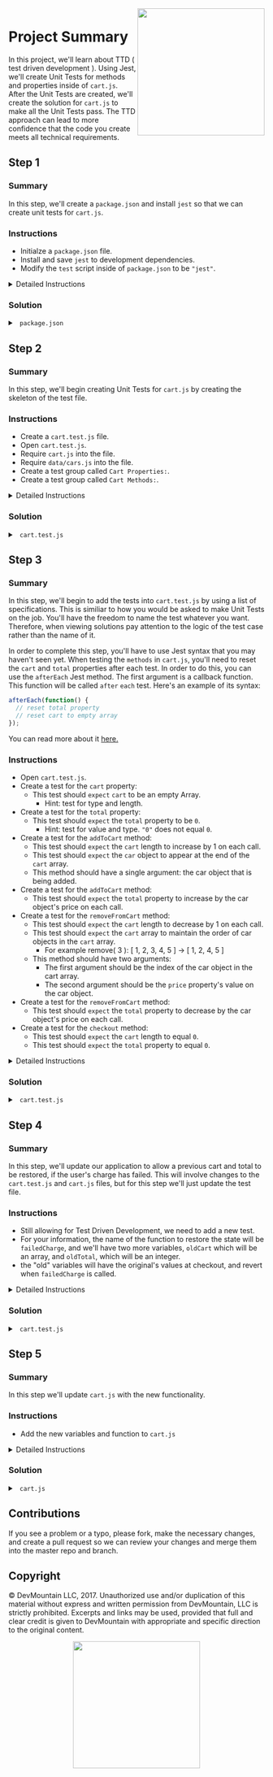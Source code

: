 <img src="https://devmounta.in/img/logowhiteblue.png" width="250" align="right">

# Project Summary

In this project, we'll learn about TTD ( test driven development ). Using Jest, we'll create Unit Tests for methods and properties inside of `cart.js`. After the Unit Tests are created, we'll create the solution for `cart.js` to make all the Unit Tests pass. The TTD approach can lead to more confidence that the code you create meets all technical requirements.

## Step 1

### Summary

In this step, we'll create a `package.json` and install `jest` so that we can create unit tests for `cart.js`.

### Instructions

* Initialze a `package.json` file.
* Install and save `jest` to development dependencies.
* Modify the `test` script inside of `package.json` to be `"jest"`.

<details>

<summary> Detailed Instructions </summary>

<br />

Let's begin by initialzing a `package.json` file using `npm`. In a terminal, we can run the command `npm init -y` to get a `package.json` file with all the default values. Once a `package.json` file is created, we can install and save `jest` into our project. We'll want to save `jest` as a development dependency. Using `npm` in a terminal, we can run `npm install --save-dev jest` to install and save it. 

Lastly, we'll just need to update the `test` script in `package.json` to be `"jest"`. This will allow us to run `npm test` in a terminal.

</details>

### Solution

<details>

<summary> <code> package.json </code> </summary>

```js
{
  "name": "unit-testing-afternoon",
  "version": "1.0.0",
  "description": "Unit Testing - Day 1 - Jest",
  "main": "index.js",
  "scripts": {
    "test": "jest"
  },
  "repository": {
    "type": "git",
    "url": "git+https://github.com/DevMountain/unit-testing-afternoon.git"
  },
  "keywords": [],
  "author": "",
  "license": "ISC",
  "bugs": {
    "url": "https://github.com/DevMountain/unit-testing-afternoon/issues"
  },
  "homepage": "https://github.com/DevMountain/unit-testing-afternoon#readme",
  "devDependencies": {
    "jest": "^21.1.0"
  }
}
```

</details>

## Step 2

### Summary

In this step, we'll begin creating Unit Tests for `cart.js` by creating the skeleton of the test file.

### Instructions

* Create a `cart.test.js` file.
* Open `cart.test.js`.
* Require `cart.js` into the file.
* Require `data/cars.js` into the file.
* Create a test group called `Cart Properties:`.
* Create a test group called `Cart Methods:`.

<details>

<summary> Detailed Instructions </summary>

<br />

Let's begin by creating a `cart.test.js` file at the root level of the project. This is where we'll write all the tests for the `cart.js` file. We added a `.test` to the file extension so that Jest will be able to find this test file when executing. We could of also made a `__tests__` folder and stuck a JavaScript file in there. Now that we have a test file, let's require the module we want to test. We'll also want to require `data/cars.js` so we have the same dataset that `cart.js` is going to be working with.

```js
const cart = require('./cart');
const cars = require('./data/cars.js');
```

When we require `cart.js`, we gain access to all of its exported methods and properties. You can view how many methods and properties there are by opening `cart.js`. We can group the test cases specifically for the two cart properties into a group called `Cart Properties:` and we can group the test caes specifically for the three methods into a group called `Cart Methods:`. In Jest, you can create test groups by using the `describe` keyword. The first `argument` for `describe` is the name of the group and the second `argument` is a callback function that holds all the test cases.

```js
const cart = require('./cart');
const cars = require('./data/cars.js');

describe('Cart Properties:', function() {

});

describe('Cart Methods:', function() {
  
});
```

</details>

### Solution

<details>

<summary> <code> cart.test.js </code> </summary>

```js
const cart = require('./cart');
const cars = require('./data/cars.js');

describe('Cart Properties:', function() {

});

describe('Cart Methods:', function() {
  
});
```

</details>

## Step 3

### Summary

In this step, we'll begin to add the tests into `cart.test.js` by using a list of specifications. This is similiar to how you would be asked to make Unit Tests on the job. You'll have the freedom to name the test whatever you want. Therefore, when viewing solutions pay attention to the logic of the test case rather than the name of it.

In order to complete this step, you'll have to use Jest syntax that you may haven't seen yet. When testing the `methods` in `cart.js`, you'll need to reset the `cart` and `total` properties after each test. In order to do this, you can use the `afterEach` Jest method. The first argument is a callback function. This function will be called `after` `each` test. Here's an example of its syntax:

```js
afterEach(function() {
  // reset total property
  // reset cart to empty array
});
```

You can read more about it <a href="https://facebook.github.io/jest/docs/en/api.html#aftereachfn">here.</a>

### Instructions

* Open `cart.test.js`.
* Create a test for the `cart` property:
  * This test should `expect` `cart` to be an empty Array.
    * Hint: test for type and length.
* Create a test for the `total` property: 
  * This test should `expect` the `total` property to be `0`.
    * Hint: test for value and type. `"0"` does not equal `0`.
* Create a test for the `addToCart` method:
  * This test should `expect` the `cart` length to increase by 1 on each call.
  * This test should `expect` the `car` object to appear at the end of the `cart` array.
  * This method should have a single argument: the car object that is being added.
* Create a test for the `addToCart` method:
  * This test should `expect` the `total` property to increase by the car object's price on each call.
* Create a test for the `removeFromCart` method:
  * This test should `expect` the `cart` length to decrease by 1 on each call.
  * This test should `expect` the `cart` array to maintain the order of car objects in the `cart` array.
    * For example remove( 3 ): [ 1, 2, 3, 4, 5 ] -> [ 1, 2, 4, 5 ]
  * This method should have two arguments:
    * The first argument should be the index of the car object in the cart array.
    * The second argument should be the `price` property's value on the car object.
* Create a test for the `removeFromCart` method:
  * This test should `expect` the `total` property to decrease by the car object's price on each call.
* Create a test for the `checkout` method:
  * This test should `expect` the `cart` length to equal `0`.
  * This test should `expect` the `total` property to equal `0`.

<details>

<summary> Detailed Instructions </summary>

<br />

Let's begin by opening `cart.test.js` and taking a look at the `Cart Properties:` test group. For our `cart` to function correctly, we'll need the `cart` property to be an Array. To begin writing a test in Jest, we use the keyword `test`. `test` takes two arguments. The first argument is the name of the test and the second argument is a callback function that gets called to execute the test. The value you provide in the first argument is what you'll see in the terminal when running `npm test`. 

```js
describe('Cart Properties:', function() {
  test('Cart should default to an empty array.', function() {

  });
});
```

Inside the callback function we can use the keyword `expect` to define a test case. In this example, we can combine expect with the `isArray` Array prototype. `isArray` will return true or false depending on if the argument is an Array or not.

```js
describe('Cart Properties:', function() {
  test('Cart should default to an empty array.', function() {
    // Will equal true or false
    expect( Array.isArray( cart.cart ) )
  });
});
```

We can then chain on a `.toEqual` to our `expect` and provide the value we are expecting. 

```js
describe('Cart Properties:', function() {
  test('Cart should default to an empty array.', function() {
    // Will equal true or false
    expect( Array.isArray( cart.cart ) ).toEqual( true );
  });
});
```

To complete this test, we'll also want to make sure the cart defaults to being empty. We can do this with another `expect` statement in combination with the `length` Array prototype. We'll want to `expect` it to equal `0`.

```js
describe('Cart Properties:', function() {
  test('Cart should default to an empty array.', function() {
    expect( Array.isArray( cart.cart ) ).toEqual( true );
    expect( cart.cart.length ).toEqual( 0 );
  });
});
```

Let's move on to the `total` property. For our cart to work correctly, total will need to be of type `number` and default to `0`. We can test both of these using one `expect` statement. When using `.toEqual` it will test for value and type. This means that `.toEqual( 0 )` and `.toEqual( '0' )` are not the same.

```js
describe('Cart Properties:', function() {
  test('Cart should default to an empty array.', function() {
    expect( Array.isArray( cart.cart ) ).toEqual( true );
    expect( cart.cart.length ).toEqual( 0 );
  });
  
  test('Total should default to 0.', function() {
    expect( cart.total ).toEqual( 0 );
  });
});
```

That's all we need to test the properties of `cart.js`. Let's move on to the `Cart Methods:` test group. This test group is the larger of the two, therefore in the code snippets to follow I'll only show the code for the `test` block. These test blocks should go inside the test group. You can double check your work by looking at the solution code.

Let's begin by adding an `afterEach` at the top of the test group. We need an `afterEach` to reset the value of the `cart` and `total` properties. If we didn't reset these values it could cause unexpected results in our test cases. I'll go into more detail on this later on. Using the explanation in this step's summary, we should end up with:

```js
afterEach(function() {
  cart.cart = [];
  cart.total = 0;
});
```

Let's move on to our first method: `addToCart`. To test this method, we'll want to make sure that when we add a car to the cart, it is being pushed to the end of the cart array. We'll also want to test that the length is increased only by one each time. So how do we test what a method does when executed in Jest? Well according to the specifications, when the `addToCart` method is called, the `cart` and `total` properties should update. Therefore, we can actually call the `addToCart` method and then create `expect` statements for `cart` and `total`. To follow the convention of Unit Testing, each test should be as small as possible, so let's separate the tests for `cart` and `total` into two different test blocks.

```js
test('addToCart() should add a car object to the cart array.', function() {
  cart.addToCart( cars[0] );
  cart.addToCart( cars[1] );

});

test('addToCart() should increase the total property.', function() {
  cart.addToCart( cars[0] );
  cart.addToCart( cars[8] );
  cart.addToCart( cars[2] );

});
```

You may wonder if the number of times I called `addToCart` matters or if the specific `cars[ # ]` matters. It only matters to an extent. In order to test that car objects are being `pushed` into the end of the array, we need at least two car objects to test that `cars[1]` will come after `cars[0]`. However, if you wanted to, you could add more. In order to test that the price is being updated based on `car.price` you could test that with at least two car objects. As for the `cars[ # ]` you can use any valid car object in `data/cars.js`. So try not to get caught up in asking why I called a method `x` times or why did I use `cars[ # ]`. The take away here is the logic of the `expect` statements.

Getting back on topic, let's add some `expect` statements for our first test block. So we want to test car objects are being `pushed` to the end of the array and we want to test that the length is only increasing by one. Knowing this we can `expect` that `cart.cart[0]` equals `cars[0]`, we can `expect` that `cart.cart[1]` equals `cars[1]`, and we can `expect` that `cart.length` equals `2`.

```js
test('addToCart() should add a car object to the cart array.', function() {
  cart.addToCart( cars[0] );
  cart.addToCart( cars[1] );

  expect( cart.cart.length ).toEqual( 2 );
  expect( cart.cart[0] ).toEqual( cars[0] );
  expect( cart.cart[1] ).toEqual( cars[1] );
});
```

Let's move on to our second test block. We are calling `addToCart` three times with `cars[0]`, `cars[8]`, and `cars[2]`. If our total is suppose to update based on a car object's `price` property, we should then `expect` `total` to equal the sum of `cars[0].price`, `cars[8].price`, and `cars[2].price`.

```js
test('addToCart() should increase the total property.', function() {
  cart.addToCart( cars[0] );
  cart.addToCart( cars[8] );
  cart.addToCart( cars[2] );

  expect( cart.total ).toEqual( cars[0].price + cars[8].price + cars[2].price );
});
```

Let's move on to our next method: `removeFromCart`. This is essentially the inverse of `addToCart`. We'll still need two tests, we'll still need to test the order of the `cart` array, and we'll still need to test the `total` property being updated. 

```js
test('removeFromCart() should remove a car object from the cart array.', function() {
  cart.addToCart( cars[0] );
  cart.addToCart( cars[1] );
  cart.addToCart( cars[2] );

  cart.removeFromCart( 1, cars[1].price );

});

test('removeFromCart() should decrease the total property.', function() {
  cart.addToCart( cars[0] );
  cart.addToCart( cars[8] );
  cart.addToCart( cars[2] );

  cart.removeFromCart( 0, cars[0].price );
  cart.removeFromCart( 1, cars[2].price );

});
```

Let's take a second to break down what's happening in the arguments of `removeFromCart`. The first argument is the index of the car as it appears in the cart. This allows us to quickly `splice` it out of the `cart` array. The second argument is the car object's `price` property. This allows us to quickly decrease the total by the price. This will lead to a very simple method when it comes time to code it.

In our first test block, we are calling `addToCart` three times with `cars[0]`, `cars[1]`, and `cars[2]`. We then remove `cars[1]` or in other words the middle of the Array. This means we should `expect` `cart.cart[0]` equals `cars[0]`, we should `expect` `cart.cart[1]` equals `cars[2]`, and we should `expect` `cart.length` equals `2`.

```js
test('removeFromCart() should remove a car object from the cart array.', function() {
  cart.addToCart( cars[0] );
  cart.addToCart( cars[1] );
  cart.addToCart( cars[2] );

  cart.removeFromCart( 1, cars[1].price );

  expect( cart.cart.length ).toEqual( 2 );
  expect( cart.cart[0] ).toEqual( cars[0] );
  expect( cart.cart[1] ).toEqual( cars[2] );
});
```

Now let's test that the `total` is being decreased correctly. In our second test block, we are calling `addToCart` three times with `cars[0]`, `cars[8]`, and `cars[2]`. We then remove `cars[0]` and `cars[2]`. This means that there is only one car in the `cart` array. This means we should `expect` `total` equals `cars[8].price`.

```js
test('removeFromCart() should decrease the total property.', function() {
  cart.addToCart( cars[0] );
  cart.addToCart( cars[8] );
  cart.addToCart( cars[2] );

  cart.removeFromCart( 0, cars[0].price );
  cart.removeFromCart( 1, cars[2].price );

  expect( cart.total ).toEqual( cars[8].price );
});
```

Let's move on to our last method: `checkout`. This method should be pretty easy to test. All we need to do here is add a random number of cars to our cart and then call the `checkout` method. We can then `expect` `cart` equals an empty array and we can then `expect` `total` equals `0`.

```js
test('checkout() shoud empty the cart array and set total to 0.', function() {
  cart.addToCart( cars[0] );
  cart.addToCart( cars[1] );
  cart.addToCart( cars[2] );
  cart.addToCart( cars[3] );

  cart.checkout();

  expect( cart.cart.length ).toEqual( 0 );
  expect( cart.total ).toEqual( 0 );
});
```

</details>

### Solution

<details>

<summary> <code> cart.test.js </code> </summary>

```js
const cart = require('./cart');
const cars = require('./data/cars');

describe('Cart Properties:', function() {
  test('Cart should default to an empty array.', function() {
    expect( Array.isArray( cart.cart ) ).toEqual( true );
    expect( cart.cart.length ).toEqual( 0 );
  });
  
  test('Total should default to 0.', function() {
    expect( cart.total ).toEqual( 0 );
  });
});


describe('Cart Methods:', function() {
  afterEach(function() {
    cart.cart = [];
    cart.total = 0;
  });

  test('addToCart() should add a car object to the cart array.', function() {
    cart.addToCart( cars[0] );
    cart.addToCart( cars[1] );

    expect( cart.cart.length ).toEqual( 2 );
    expect( cart.cart[0] ).toEqual( cars[0] );
    expect( cart.cart[1] ).toEqual( cars[1] );
  });

  test('addToCart() should increase the total property.', function() {
    cart.addToCart( cars[0] );
    cart.addToCart( cars[8] );
    cart.addToCart( cars[2] );

    expect( cart.total ).toEqual( cars[0].price + cars[8].price + cars[2].price );
  });
  
  test('removeFromCart() should remove a car object from the cart array.', function() {
    cart.addToCart( cars[0] );
    cart.addToCart( cars[1] );
    cart.addToCart( cars[2] );
  
    cart.removeFromCart( 1, cars[1].price );
  
    expect( cart.cart.length ).toEqual( 2 );
    expect( cart.cart[0] ).toEqual( cars[0] );
    expect( cart.cart[1] ).toEqual( cars[2] );
  });

  test('removeFromCart() should decrease the total property.', function() {
    cart.addToCart( cars[0] );
    cart.addToCart( cars[8] );
    cart.addToCart( cars[2] );

    cart.removeFromCart( 0, cars[0].price );
    cart.removeFromCart( 1, cars[2].price );

    expect( cart.total ).toEqual( cars[8].price );
  });

  test('checkout() shoud empty the cart array and set total to 0.', function() {
    cart.addToCart( cars[0] );
    cart.addToCart( cars[1] );
    cart.addToCart( cars[2] );
    cart.addToCart( cars[3] );

    cart.checkout();

    expect( cart.cart.length ).toEqual( 0 );
    expect( cart.total ).toEqual( 0 );
  });
});
```

</details>

## Step 4

### Summary

In this step, we'll update our application to allow a previous cart and total to be restored, if the user's charge has failed.  This will involve changes to the `cart.test.js` and `cart.js` files, but for this step we'll just update the test file.

### Instructions

* Still allowing for Test Driven Development, we need to add a new test.
* For your information, the name of the function to restore the state will be `failedCharge`, and we'll have two more variables, `oldCart` which will be an array, and `oldTotal`, which will be an integer.
* the "old" variables will have the original's values at checkout, and revert when `failedCharge` is called.

<details>

<summary> Detailed Instructions</summary>

<br />

We need to test that after the checkout happens, `oldCart` is set to the original value of `cart` before `cart` is reset to empty, and that `oldTotal` is set to the original value of `total` before it is set to zero.

```js
    test('checkout() should copy the cart array and total to the oldCart and oldTotal.', function () {
        cart.addToCart(cars[0]);
        cart.addToCart(cars[1]);
        cart.addToCart(cars[2]);
        cart.addToCart(cars[3]);

        cart.checkout();

        expect(cart.oldCart.length).toEqual(4);
        expect(cart.oldCart[0]).toEqual(cars[0]);
        expect(cart.oldTotal).toEqual(cars[0].price + cars[1].price + cars[2].price + cars[3].price);
    });
```

Then, when `failedCharge` is called, it will transfer the values of `oldCart` and `oldTotal` to `cart` and `total`, and empty and zero out `oldCart` and `oldTotal`.

```js
    test('failedCharge() will set cart and total equal to oldCart and oldTotal.', function () {
        cart.oldCart.push(cars[0]);
        cart.oldCart.push(cars[1]);
        cart.oldCart.push(cars[2]);
        cart.oldCart.push(cars[3]);
        cart.oldTotal = cars[0].price + cars[1].price + cars[2].price + cars[3].price;

        cart.failedCharge();

        expect(cart.cart.length).toEqual(4);
        expect(cart.cart[0]).toEqual(cars[0]);
        expect(cart.total).toEqual(cars[0].price + cars[1].price + cars[2].price + cars[3].price);
    });

    test('failedCharge() will empty the oldCart and oldTotal.', () => {
        cart.oldCart.push(cars[0]);
        cart.oldCart.push(cars[1]);
        cart.oldCart.push(cars[2]);
        cart.oldCart.push(cars[3]);
        cart.oldTotal = cars[0].price + cars[1].price + cars[2].price + cars[3].price;

        cart.failedCharge();

        expect(cart.oldCart.length).toEqual(0);
        expect(cart.oldTotal).toEqual(0);
    });
```

Don't forget to update your `Cart Properties:` tests, as well as the `AfterEach` procedures to accommodate the new functionality.
All of these changes will occurr in `cart.test.js`.

```js
    test('oldCart should default to an empty array.', function () {
        expect(Array.isArray(cart.oldCart)).toEqual(true);
        expect(cart.oldCart).toEqual([]);
        expect(cart.oldCart.length).toEqual(0);
    });

    test('oldTotal should default to 0.', function () {
        expect(cart.oldTotal).toEqual(0);
    });
```

```js
  describe('Cart Methods:', function () {
    afterEach(function () {
        cart.cart = [];
        cart.total = 0;
        cart.oldCart = [];
        cart.total = 0;
    });
```

</details>

### Solution

<details>

<summary> <code> cart.test.js </code> </summary>

```js
const cart = require('./cart');
const cars = require('./data/cars');

describe('Cart Properties:', function () {
    test('Cart should default to an empty array.', function () {
        expect(Array.isArray(cart.cart)).toEqual(true);
        expect(cart.cart).toEqual([]);
        expect(cart.cart.length).toEqual(0);
    });

    test('Total should default to 0.', function () {
        expect(cart.total).toEqual(0);
    });
    
    test('oldCart should default to an empty array.', function () {
        expect(Array.isArray(cart.oldCart)).toEqual(true);
        expect(cart.oldCart).toEqual([]);
        expect(cart.oldCart.length).toEqual(0);
    });

    test('oldTotal should default to 0.', function () {
        expect(cart.oldTotal).toEqual(0);
    });
});


describe('Cart Methods:', function () {
    afterEach(function () {
        cart.cart = [];
        cart.total = 0;
        cart.oldCart = [];
        cart.total = 0;
    });

    test('addToCart() should add a car object to the cart array.', function () {
        cart.addToCart(cars[0]);
        cart.addToCart(cars[1]);

        expect(cart.cart.length).toEqual(2);
        expect(cart.cart[0]).toEqual(cars[0]);
        expect(cart.cart[1]).toEqual(cars[1]);
    });

    test('addToCart() should increase the total property.', function () {
        cart.addToCart(cars[0]);
        cart.addToCart(cars[8]);
        cart.addToCart(cars[2]);

        expect(cart.total).toEqual(cars[0].price + cars[8].price + cars[2].price);
    });

    test('removeFromCart() should remove a car object from the cart array.', function () {
        cart.addToCart(cars[0]);
        cart.addToCart(cars[1]);
        cart.addToCart(cars[2]);

        cart.removeFromCart(1, cars[1].price);

        expect(cart.cart.length).toEqual(2);
        expect(cart.cart[0]).toEqual(cars[0]);
        expect(cart.cart[1]).toEqual(cars[2]);
    });

    test('removeFromCart() should decrease the total property.', function () {
        cart.addToCart(cars[0]);
        cart.addToCart(cars[8]);
        cart.addToCart(cars[2]);

        cart.removeFromCart(0, cars[0].price);
        cart.removeFromCart(1, cars[2].price);

        expect(cart.total).toEqual(cars[8].price);
    });

    test('checkout() should empty the cart array and set total to 0.', function () {
        cart.addToCart(cars[0]);
        cart.addToCart(cars[1]);
        cart.addToCart(cars[2]);
        cart.addToCart(cars[3]);

        cart.checkout();

        expect(cart.cart.length).toEqual(0);
        expect(cart.total).toEqual(0);
    });

    test('checkout() should copy the cart array and total to the oldCart and oldTotal.', function () {
        cart.addToCart(cars[0]);
        cart.addToCart(cars[1]);
        cart.addToCart(cars[2]);
        cart.addToCart(cars[3]);

        cart.checkout();

        expect(cart.oldCart.length).toEqual(4);
        expect(cart.oldCart[0]).toEqual(cars[0]);
        expect(cart.oldTotal).toEqual(cars[0].price + cars[1].price + cars[2].price + cars[3].price);
    });

    test('failedCharge() will set cart and total equal to oldCart and oldTotal.', function () {
        cart.oldCart.push(cars[0]);
        cart.oldCart.push(cars[1]);
        cart.oldCart.push(cars[2]);
        cart.oldCart.push(cars[3]);
        cart.oldTotal = cars[0].price + cars[1].price + cars[2].price + cars[3].price;

        cart.failedCharge();

        expect(cart.cart.length).toEqual(4);
        expect(cart.cart[0]).toEqual(cars[0]);
        expect(cart.total).toEqual(cars[0].price + cars[1].price + cars[2].price + cars[3].price);
    });

    test('failedCharge() will empty the oldCart and oldTotal.', () => {
        cart.oldCart.push(cars[0]);
        cart.oldCart.push(cars[1]);
        cart.oldCart.push(cars[2]);
        cart.oldCart.push(cars[3]);
        cart.oldTotal = cars[0].price + cars[1].price + cars[2].price + cars[3].price;

        cart.failedCharge();

        expect(cart.oldCart.length).toEqual(0);
        expect(cart.oldTotal).toEqual(0);
    });

});

```

</details>

## Step 5

### Summary

In this step we'll update `cart.js` with the new functionality.

### Instructions

* Add the new variables and function to `cart.js`

<details>

<summary> Detailed Instructions </summary>

<br />

First open `cart.js` and add in the `oldCart` and `oldTotal` variables right after the `cart` and `total` variables.  Make sure to default them to match respectively.

```js
  cart: [],
  total: 0,
  oldCart: [],
  oldTotal: 0,
```

Now we need to update the `checkout()` function to copy `cart` and `total` to `oldCart` and `oldTotal` before resetting the originals.

```js
  checkout: function() {
    this.oldCart = this.cart;
    this.oldTotal = this.total;
    this.cart = [];
    this.total = 0;
  }
```

Lastly, create the `failedCharge()` function to copy `oldCart` and `oldTotal` back to `cart` and `total` before resetting them back to default.

```js
  failedCharge: function() {
    this.cart = this.oldCart;
    this.total = this.oldTotal;
    this.oldCart = [];
    this.oldTotal = 0;
  }
```

</details>

### Solution

<details>

<summary> <code> cart.js </code> </summary>

```js
const cars = require('./data/cars');

module.exports = {
  cart: [],
  total: 0,
  oldCart: [],
  oldTotal: 0,

  addToCart: function( car ) {
    this.cart.push( car );
    this.total += car.price;
  },

  removeFromCart: function( index, price ) {
    this.cart.splice( index, 1 );
    this.total -= price;
  },

  checkout: function() {
    this.oldCart = this.cart;
    this.oldTotal = this.total;
    this.cart = [];
    this.total = 0;
  },

  failedCharge: function() {
    this.cart = this.oldCart;
    this.total = this.oldTotal;
    this.oldCart = [];
    this.oldTotal = 0;
  }
};
```

</details>


## Contributions

If you see a problem or a typo, please fork, make the necessary changes, and create a pull request so we can review your changes and merge them into the master repo and branch.

## Copyright

© DevMountain LLC, 2017. Unauthorized use and/or duplication of this material without express and written permission from DevMountain, LLC is strictly prohibited. Excerpts and links may be used, provided that full and clear credit is given to DevMountain with appropriate and specific direction to the original content.

<p align="center">
<img src="https://devmounta.in/img/logowhiteblue.png" width="250">
</p>